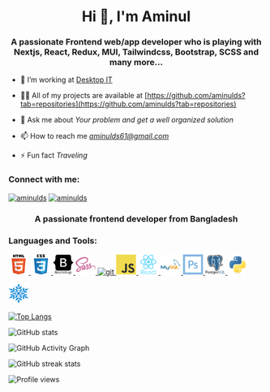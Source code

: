 <h1 align="center">Hi 👋, I'm Aminul</h1>
<h3 align="center">A passionate Frontend web/app developer who is playing with Nextjs, React, Redux, MUI, Tailwindcss, Bootstrap, SCSS and many more...</h3>

- 🔭 I’m working at [Desktop IT](https://desktopit.net)

- 👨‍💻 All of my projects are available at [https://github.com/aminulds?tab=repositories](https://github.com/aminulds?tab=repositories)

- 💬 Ask me about _Your problem and get a well organized solution_

- 📫 How to reach me *aminulds61@gmail.com*

- ⚡ Fun fact _Traveling_

<h3 align="left">Connect with me:</h3>
<p align="left">
  <a href="https://www.linkedin.com/in/aminulds" target="__blank"><img align="center" src="https://raw.githubusercontent.com/rahuldkjain/github-profile-readme-generator/master/src/images/icons/Social/linked-in-alt.svg" alt="aminulds" height="30" /></a>
  <a href="https://web.whatsapp.com/send?phone=8801743724256" target="_blank"><img align="center" src="https://cdn-icons-png.flaticon.com/512/733/733585.png" alt="aminulds" height="30" /></a>
</p>

<h3 align="center">A passionate frontend developer from Bangladesh</h3>

<h3 align="left">Languages and Tools:</h3>
<p align="left"> <a href="https://www.w3.org/html/" target="__blank"> <img src="https://raw.githubusercontent.com/devicons/devicon/master/icons/html5/html5-original-wordmark.svg" alt="html5" width="40" height="40"/> </a> <a href="https://www.w3schools.com/css/" target="__blank"> <img src="https://raw.githubusercontent.com/devicons/devicon/master/icons/css3/css3-original-wordmark.svg" alt="css3" width="40" height="40"/> </a> <a href="https://getbootstrap.com" target="__blank"> <img src="https://raw.githubusercontent.com/devicons/devicon/master/icons/bootstrap/bootstrap-plain-wordmark.svg" alt="bootstrap" width="40" height="40"/> </a><a href="https://sass-lang.com" target="__blank"> <img src="https://raw.githubusercontent.com/devicons/devicon/master/icons/sass/sass-original.svg" alt="sass" width="40" height="40"/> </a>  <a href="https://git-scm.com/" target="__blank"> <img src="https://www.vectorlogo.zone/logos/git-scm/git-scm-icon.svg" alt="git" width="40" height="40"/> </a> <a href="https://developer.mozilla.org/en-US/docs/Web/JavaScript" target="__blank"> <img src="https://raw.githubusercontent.com/devicons/devicon/master/icons/javascript/javascript-original.svg" alt="javascript" width="40" height="40"/> </a> <a href="https://reactjs.org/" target="__blank"> <img src="https://raw.githubusercontent.com/devicons/devicon/master/icons/react/react-original-wordmark.svg" alt="react" width="40" height="40"/> </a> <a href="https://www.mysql.com/" target="__blank"> <img src="https://raw.githubusercontent.com/devicons/devicon/master/icons/mysql/mysql-original-wordmark.svg" alt="mysql" width="40" height="40"/> </a> <a href="https://www.photoshop.com/en" target="__blank"> <img src="https://raw.githubusercontent.com/devicons/devicon/master/icons/photoshop/photoshop-line.svg" alt="photoshop" width="40" height="40"/> </a> <a href="https://www.postgresql.org" target="__blank"> <img src="https://raw.githubusercontent.com/devicons/devicon/master/icons/postgresql/postgresql-original-wordmark.svg" alt="postgresql" width="40" height="40"/> </a> <a href="https://www.python.org" target="__blank"> <img src="https://raw.githubusercontent.com/devicons/devicon/master/icons/python/python-original.svg" alt="python" width="40" height="40"/> </a>   </p>

<a href='https://archiveprogram.github.com/'><img src='https://raw.githubusercontent.com/acervenky/animated-github-badges/master/assets/acbadge.gif' width='40' height='40'></a>

[![Top Langs](https://github-readme-stats.vercel.app/api/top-langs/?username=aminulds)](https://github.com/anuraghazra/github-readme-stats)

![GitHub stats](https://github-readme-stats.vercel.app/api?username=aminulds&show_icons=true&count_private=true)

![GitHub Activity Graph](https://activity-graph.herokuapp.com/graph?username=aminulds)

![GitHub streak stats](https://github-readme-streak-stats.herokuapp.com/?user=aminulds)

![Profile views](https://gpvc.arturio.dev/aminulds)
